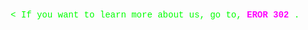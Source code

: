 <p style="font-family: 'Courier New', monospace; color: #00FF00; text-align: center;">
  < If you want to learn more about us, go to, <a href="https://clean-master-privacy.github.io/applications/#" style="color: #FF00FF; text-decoration: none; font-weight: bold;">
    EROR 302
  </a>.
</p>
